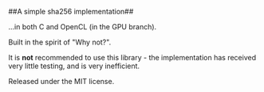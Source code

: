 ##A simple sha256 implementation##

...in both C and OpenCL (in the GPU branch).

Built in the spirit of "Why not?".

It is **not** recommended to use this library - the implementation
has received very little testing, and is very inefficient.

Released under the MIT license.
